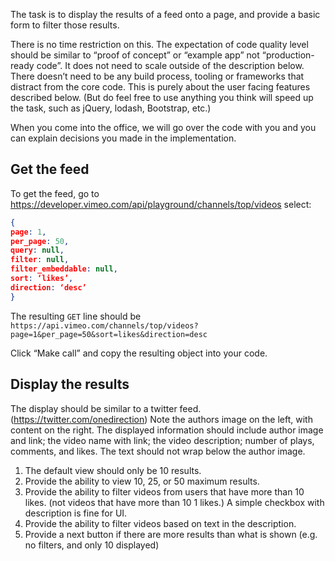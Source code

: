 The task is to display the results of a feed onto a page, and provide a basic form to filter those results.

There is no time restriction on this.  The expectation of code quality level should be similar to “proof of concept” or “example app” not “production-ready code”.  It does not need to scale outside of the description below.  There doesn’t need to be any build process, tooling or frameworks that distract from the core code.  This is purely about the user facing features described below.  (But do feel free to use anything you think will speed up the task, such as jQuery, lodash, Bootstrap, etc.)

When you come into the office, we will go over the code with you and you can explain decisions you made in the implementation.

## Get the feed
To get the feed, go to https://developer.vimeo.com/api/playground/channels/top/videos
select:

```json
{
page: 1,
per_page: 50,
query: null,
filter: null,
filter_embeddable: null,
sort: ‘likes’,
direction: ‘desc’
}
```

The resulting `GET` line should be `https://api.vimeo.com/channels/top/videos?page=1&per_page=50&sort=likes&direction=desc`

Click “Make call” and copy the resulting object into your code.

## Display the results
The display should be similar to a twitter feed.  (https://twitter.com/onedirection)  Note the authors image on the left, with content on the right.  The displayed information should include   author image and link; the video name with link; the video description; number of plays, comments, and likes.  The text should not wrap below the author image.

1. The default view should only be 10 results.
1. Provide the ability to view 10, 25, or 50 maximum results.
1. Provide the ability to filter videos from users that have more than 10 likes. (not videos that have more than 10 1 likes.)  A simple checkbox with description is fine for UI.
1. Provide the ability to filter videos based on text in the description.
1. Provide a next button if there are more results than what is shown (e.g. no filters, and only 10 displayed)
